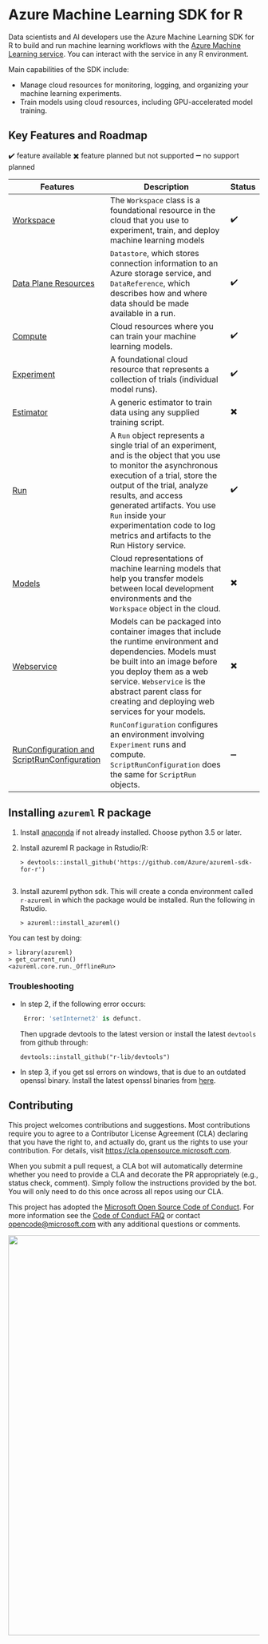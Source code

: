 


# Azure Machine Learning SDK for R

Data scientists and AI developers use the Azure Machine Learning SDK for R to build and run machine learning workflows with the  [Azure Machine Learning service](https://docs.microsoft.com/azure/machine-learning/service/overview-what-is-azure-ml). You can interact with the service in any R environment.

Main capabilities of the SDK include:

-   Manage cloud resources for monitoring, logging, and organizing your machine learning experiments.
-   Train models using cloud resources, including GPU-accelerated model training.

## Key Features and Roadmap

:heavy_check_mark: feature available  :heavy_multiplication_x: feature planned but not supported  :heavy_minus_sign: no support planned

| Features                                                                                                         | Description                | Status             |
|------------------------------------------------------------------------------------------------------------------|---------------------|---------------------|
| [Workspace](https://docs.microsoft.com/azure/iot-hub/iot-hub-security-deployment)                     | The `Workspace` class is a foundational resource in the cloud that you use to experiment, train, and deploy machine learning models | :heavy_check_mark: |                     |
| [Data Plane Resources](https://docs.microsoft.com/azure/iot-hub/iot-hub-devguide-messages-d2c)     | `Datastore`, which stores connection information to an Azure storage service, and `DataReference`, which describes how and where data should be made available in a run. | :heavy_check_mark: |
| [Compute](https://docs.microsoft.com/azure/iot-hub/iot-hub-devguide-messages-c2d) | Cloud resources where you can train your machine learning models.| :heavy_check_mark: |                                          
[Experiment](https://docs.microsoft.com/azure/iot-hub/iot-hub-devguide-messages-c2d) | A foundational cloud resource that represents a collection of trials (individual model runs).| :heavy_check_mark: |
[Estimator](https://docs.microsoft.com/azure/iot-hub/iot-hub-devguide-messages-c2d) | A generic estimator to train data using any supplied training script. | :heavy_multiplication_x: |
[Run](https://docs.microsoft.com/azure/iot-hub/iot-hub-devguide-messages-c2d) | A `Run` object represents a single trial of an experiment, and is the object that you use to monitor the asynchronous execution of a trial, store the output of the trial, analyze results, and access generated artifacts. You use `Run` inside your experimentation code to log metrics and artifacts to the Run History service. | :heavy_check_mark: |
[Models](https://docs.microsoft.com/azure/iot-hub/iot-hub-devguide-messages-c2d) | Cloud representations of machine learning models that help you transfer models between local development environments and the `Workspace` object in the cloud. | :heavy_multiplication_x: |
[Webservice](https://docs.microsoft.com/azure/iot-hub/iot-hub-devguide-messages-c2d) | Models can be packaged into container images that include the runtime environment and dependencies. Models must be built into an image before you deploy them as a web service. `Webservice` is the abstract parent class for creating and deploying web services for your models. | :heavy_multiplication_x: |
[RunConfiguration and ScriptRunConfiguration](https://docs.microsoft.com/azure/iot-hub/iot-hub-devguide-messages-c2d) | `RunConfiguration` configures an environment involving `Experiment` runs and compute. `ScriptRunConfiguration` does the same for `ScriptRun` objects. | :heavy_minus_sign: |

## Installing `azureml` R package
1. Install [anaconda](https://www.anaconda.com/) if not already installed. Choose 
python 3.5 or later.
2. Install azureml R package in Rstudio/R:
   ```
   > devtools::install_github('https://github.com/Azure/azureml-sdk-for-r')
        
3. Install azureml python sdk. This will create a conda environment 
   called `r-azureml` in which the package would be installed. Run the
   following in Rstudio.
   
   `> azureml::install_azureml()`
   

You can test by doing:
```
> library(azureml)
> get_current_run()
<azureml.core.run._OfflineRun>
```

### Troubleshooting
- In step 2, if the following error occurs:
   ```python
    Error: 'setInternet2' is defunct.
    ```
    Then upgrade devtools to the latest version or 
   install the latest `devtools` from github through:
   ```
   devtools::install_github("r-lib/devtools")
   ```
- In step 3, if you get ssl errors on windows, that is due to an
  outdated openssl binary. Install the latest openssl binaries from
  [here](https://wiki.openssl.org/index.php/Binaries).



## Contributing

This project welcomes contributions and suggestions.  Most contributions require you to agree to a
Contributor License Agreement (CLA) declaring that you have the right to, and actually do, grant us
the rights to use your contribution. For details, visit https://cla.opensource.microsoft.com.

When you submit a pull request, a CLA bot will automatically determine whether you need to provide
a CLA and decorate the PR appropriately (e.g., status check, comment). Simply follow the instructions
provided by the bot. You will only need to do this once across all repos using our CLA.

This project has adopted the [Microsoft Open Source Code of Conduct](https://opensource.microsoft.com/codeofconduct/).
For more information see the [Code of Conduct FAQ](https://opensource.microsoft.com/codeofconduct/faq/) or
contact [opencode@microsoft.com](mailto:opencode@microsoft.com) with any additional questions or comments.


<p align="center"><a href="https://github.com/Azure/AzureR"><img src="https://github.com/Azure/AzureR/raw/master/images/logo2.png" width=800 /></a></p>
                                                                                                                                                                                                                                                                                                             

